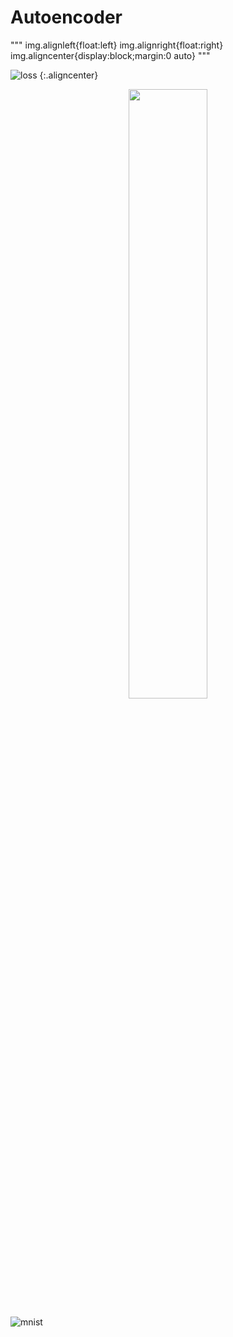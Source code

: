 # Autoencoder

"""
img.alignleft{float:left}
img.alignright{float:right}
img.aligncenter{display:block;margin:0 auto}
"""

![loss](https://user-images.githubusercontent.com/67979833/86985967-7a3c1300-c160-11ea-8ae2-9be29a5d2724.png) {:.aligncenter}

<p align="center"><img width="50%" src="67979833/86985967-7a3c1300-c160-11ea-8ae2-9be29a5d2724.png"></p>

![mnist](https://user-images.githubusercontent.com/67979833/86987893-1536ec00-c165-11ea-8d4f-f6b19d2ae488.png)


